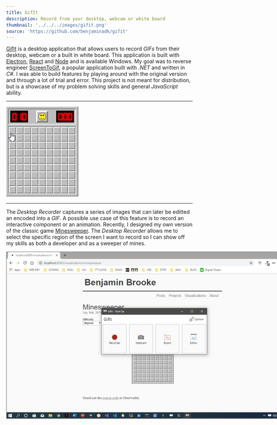 ```yaml
---
title: GifIt
description: Record from your desktop, webcam or white board
thumbnail: '../../../images/gifit.png'
source: 'https://github.com/benjaminadk/gifit'
---
```


[GifIt](https://github.com/benjaminadk/gifit) is a desktop application that allows users to record _GIFs_ from their desktop, webcam or a built in white board. This application is built with [Electron](https://electronjs.org/), [React](https://reactjs.org/) and [Node](https://nodejs.org/en/) and is available Windows. My goal was to reverse engineer [ScreenToGif](https://www.screentogif.com/), a popular application built with _.NET_ and written in _C#_. I was able to build features by playing around with the original version and through a lot of trial and error. This project is not meant for distribution, but is a showcase of my problem solving skills and general _JavaScript_ ability.

---

<div class='center'>
<img src='minesweeper.gif'>
</div>

---

The _Desktop Recorder_ captures a series of images that can later be editted an encoded into a _GIF_. A possible use case of this feature is to record an interactive component or an animation. Recently, I designed my own version of the classic game [Minesweeper](/visualizations/minesweeper). The _Desktop Recorder_ allows me to select the specific region of the screen I want to record so I can show off my skills as both a developer and as a sweeper of mines.

<div class='center'>
<img src="recorder-1.gif" style='max-width: 800px;'>
</div>

